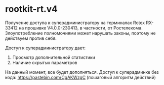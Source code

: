 # rootkit-rt.v4

Получение доступа к суперадминистратору на терминалах	Rotex RX-33412 на прошивке V4.0.0-230413, в частности, от Ростелекома. 
Злоупотребление полномочиями может нарушать законы, поэтому не действуем против себя.

Доступ к суперадминистратору дает:
1. Просмотр дополнительной статистики
2. Наличие скрытых параметров

На данный момент, все будет дополняться. Доступ к суперадминке без кода: https://pastebin.com/CgAKWzgC (пошаговый алгоритм действий)
